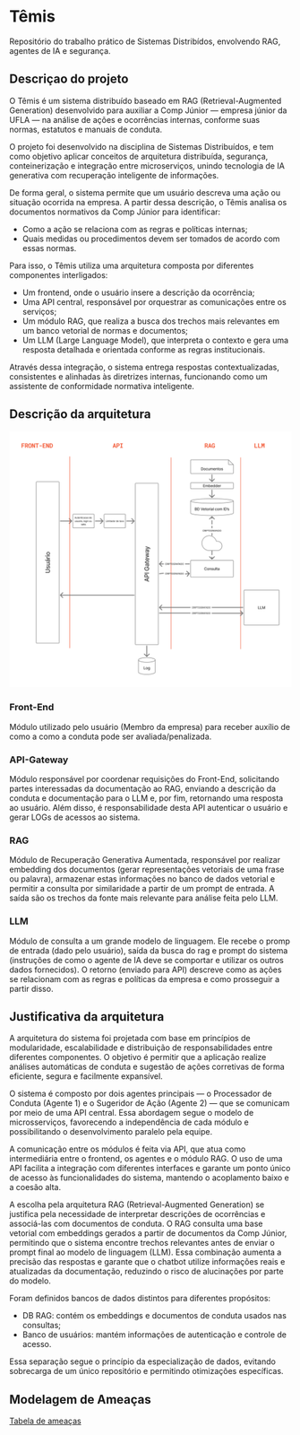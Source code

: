# Têmis
Repositório do trabalho prático de Sistemas Distribídos, envolvendo RAG, agentes de IA e segurança.

## Descriçao do projeto

O Têmis é um sistema distribuído baseado em RAG (Retrieval-Augmented Generation) desenvolvido para auxiliar a Comp Júnior — empresa júnior da UFLA — na análise de ações e ocorrências internas, conforme suas normas, estatutos e manuais de conduta.

O projeto foi desenvolvido na disciplina de Sistemas Distribuídos, e tem como objetivo aplicar conceitos de arquitetura distribuída, segurança, conteinerização e integração entre microserviços, unindo tecnologia de IA generativa com recuperação inteligente de informações.

De forma geral, o sistema permite que um usuário descreva uma ação ou situação ocorrida na empresa. A partir dessa descrição, o Têmis analisa os documentos normativos da Comp Júnior para identificar:

- Como a ação se relaciona com as regras e políticas internas;
- Quais medidas ou procedimentos devem ser tomados de acordo com essas normas.

Para isso, o Têmis utiliza uma arquitetura composta por diferentes componentes interligados:

- Um frontend, onde o usuário insere a descrição da ocorrência;
- Uma API central, responsável por orquestrar as comunicações entre os serviços;
- Um módulo RAG, que realiza a busca dos trechos mais relevantes em um banco vetorial de normas e documentos;
- Um LLM (Large Language Model), que interpreta o contexto e gera uma resposta detalhada e orientada conforme as regras institucionais.

Através dessa integração, o sistema entrega respostas contextualizadas, consistentes e alinhadas às diretrizes internas, funcionando como um assistente de conformidade normativa inteligente.

## Descrição da arquitetura
![Imagem da Arquitetura](https://github.com/DJhuan/TPSistemasDistribuidos/blob/main/T%C3%AAmis%20-%20Sistemas%20Distribu%C3%ADdos.jpg)
  
### Front-End
Módulo utilizado pelo usuário (Membro da empresa) para receber auxílio de como a como a conduta pode ser avaliada/penalizada.

### API-Gateway
Módulo responsável por coordenar requisições do Front-End, solicitando partes interessadas da documentação ao RAG, enviando a descrição da conduta e documentação para o LLM e, por fim, retornando uma resposta ao usuário.
Além disso, é responsabilidade desta API autenticar o usuário e gerar LOGs de acessos ao sistema.

### RAG
Módulo de Recuperação Generativa Aumentada, responsável por realizar embedding dos documentos (gerar representações vetoriais de uma frase ou palavra), armazenar estas informações no banco de dados vetorial e permitir a consulta por similaridade a partir de um prompt de entrada. A saída são os trechos da fonte mais relevante para análise feita pelo LLM.

### LLM
Módulo de consulta a um grande modelo de linguagem. Ele recebe o promp de entrada (dado pelo usuário), saída da busca do rag e prompt do sistema (instruções de como o agente de IA deve se comportar e utilizar os outros dados fornecidos). O retorno (enviado para API) descreve como as ações se relacionam com as regras e políticas da empresa e como prosseguir a partir disso.

## Justificativa da arquitetura

A arquitetura do sistema foi projetada com base em princípios de modularidade, escalabilidade e distribuição de responsabilidades entre diferentes componentes. O objetivo é permitir que a aplicação realize análises automáticas de conduta e sugestão de ações corretivas de forma eficiente, segura e facilmente expansível.

O sistema é composto por dois agentes principais — o Processador de Conduta (Agente 1) e o Sugeridor de Ação (Agente 2) — que se comunicam por meio de uma API central. Essa abordagem segue o modelo de microsserviços, favorecendo a independência de cada módulo e possibilitando o desenvolvimento paralelo pela equipe.

A comunicação entre os módulos é feita via API, que atua como intermediária entre o frontend, os agentes e o módulo RAG. O uso de uma API facilita a integração com diferentes interfaces e garante um ponto único de acesso às funcionalidades do sistema, mantendo o acoplamento baixo e a coesão alta.

A escolha pela arquitetura RAG (Retrieval-Augmented Generation) se justifica pela necessidade de interpretar descrições de ocorrências e associá-las com documentos de conduta. O RAG consulta uma base vetorial com embeddings gerados a partir de documentos da Comp Júnior, permitindo que o sistema encontre trechos relevantes antes de enviar o prompt final ao modelo de linguagem (LLM). Essa combinação aumenta a precisão das respostas e garante que o chatbot utilize informações reais e atualizadas da documentação, reduzindo o risco de alucinações por parte do modelo.

Foram definidos bancos de dados distintos para diferentes propósitos:

- DB RAG: contém os embeddings e documentos de conduta usados nas consultas;
- Banco de usuários: mantém informações de autenticação e controle de acesso.


Essa separação segue o princípio da especialização de dados, evitando sobrecarga de um único repositório e permitindo otimizações específicas.

## Modelagem de Ameaças
[Tabela de ameaças](https://github.com/DJhuan/TPSistemasDistribuidos/blob/main/tabela_de_ameacas.jpg)
